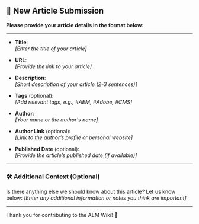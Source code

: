 ## 📝 New Article Submission

**Please provide your article details in the format below:**

---

- **Title**:  
  _[Enter the title of your article]_

- **URL**:  
  _[Provide the link to your article]_

- **Description**:  
  _[Short description of your article (2-3 sentences)]_

- **Tags** (optional):  
  _[Add relevant tags, e.g., #AEM, #Adobe, #CMS]_

- **Author**:  
  _[Your name or the author's name]_

- **Author Link** (optional):  
  _[Link to the author’s profile or personal website]_

- **Published Date** (optional):  
  _[Provide the article’s published date (if available)]_

---

### 🛠️ Additional Context (Optional)

Is there anything else we should know about this article? Let us know below:
_[Enter any additional information or notes you think are important]_

---

Thank you for contributing to the AEM Wiki! 🎉
